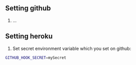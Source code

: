## Setting github
1. ...

## Setting heroku
1. Set secret environment variable which you set on github:

```bash
GITHUB_HOOK_SECRET=mySecret
```
